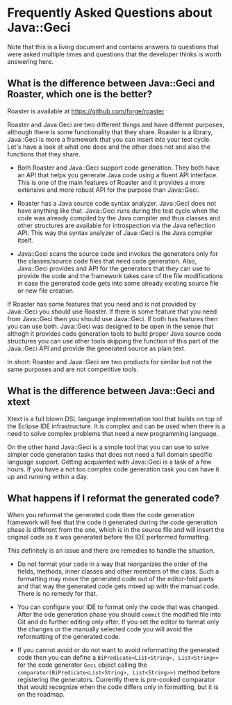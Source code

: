 # Frequently Asked Questions about Java::Geci

Note that this is a living document and contains answers to questions
that were asked multiple times and questions that the developer thinks
is worth answering here.

## What is the difference between Java::Geci and Roaster, which one is the better?

Roaster is available at https://github.com/forge/roaster

Roaster and Java:Geci are two different things and have different
purposes, although there is some functionality that they share. Roaster
is a library, Java::Geci is more a framework that you can insert into
your test cycle. Let's have a look at what one does and the other does
not and also the functions that they share.

* Both Roaster and Java::Geci support code generation. They both have an
 API that helps you generate Java code using a fluent API interface.
 This is one of the main features of Roaster and it provides a more
 extensive and more robust API for the purpose than Java::Geci.
  
* Roaster has a Java source code syntax analyzer. Java::Geci does not
 have anything like that. Java::Geci runs during the test cycle when the
 code was already compiled by the Java compiler and thus classes and
 other structures are available for introspection via the Java
 reflection API. This way the syntax analyzer of Java::Geci is the Java
 compiler itself.
  
* Java::Geci scans the source code and invokes the generators only for
 the classes/source code files that need code generation. Also,
 Java::Geci provides and API for the generators that they can use to
 provide the code and the framework takes care of the file modifications
 in case the generated code gets into some already existing source file
 or new file creation.
  
If Roaster has some features that you need and is not provided by
Java::Geci you should use Roaster. If there is some feature that you
need from Java::Geci then you should use Java::Geci. If both has
features then you can use both. Java::Geci was designed to be open in
the sense that althogh it provides code generation tools to build proper
Java source code structures you can use other tools skipping the
function of this part of the Java::Geci API and provide the generated
source as plain text.

In short: Roaster and Java::Geci are two products for similar but not
the same purposes and are not competitive tools.

## What is the difference between Java::Geci and xtext

Xtext is a full blown DSL language implementation tool that builds on
top of the Eclipse IDE infrastructure. It is complex and can be used
when there is a need to solve complex problems that need a new
programming language.

On the other hand Java::Geci is a simple tool that you can use to solve
simpler code generation tasks that does not need a full domain specific
language support. Getting acquainted with Java::Geci is a task of a few
hours. If you have a not too complex code generation task you can have
it up and running within a day.

## What happens if I reformat the generated code?

When you reformat the generated code then the code generation framework
will feel that the code it generated during the code generation phase is
different from the one, which is in the source file and will insert the
original code as it was generated before the IDE performed formatting.

This definitely is an issue and there are remedies to handle the
situation.

* Do not format your code in a way that reorganizes the order of the
  fields, methods, inner classes and other members of the class. Such a
  formatting may move the generated code out of the editor-fold parts
  and that way the generated code gets mixed up with the manual code.
  There is no remedy for that.

* You can configure your IDE to format only the code that was changed.
  After the ode generation phase you should `commit` the modified file
  into Git and do further editing only after. If you set the editor to
  format only the changes or the manually selected code you will avoid
  the reformatting of the generated code.
  
* If you cannot avoid or do not want to avoid reformatting the generated
  code then you can define a `BiPredicate<List<String>, List<String>>`
  for the code generator `Geci` object calling the
  `comparator(BiPredicate<List<String>, List<String>>)` method
  before registering the generators. Currently there is pre-cooked
  comparator that would recognize when the code differs only in
  formatting, but it is on the roadmap.   
